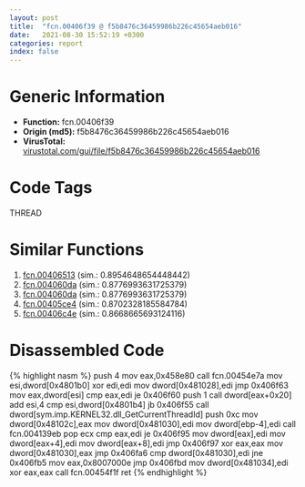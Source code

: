 ```yaml
---
layout: post
title:  "fcn.00406f39 @ f5b8476c36459986b226c45654aeb016"
date:   2021-08-30 15:52:19 +0300
categories: report
index: false
---
```


# Generic Information
- **Function:** fcn.00406f39
- **Origin (md5):** f5b8476c36459986b226c45654aeb016
- **VirusTotal:** [virustotal.com/gui/file/f5b8476c36459986b226c45654aeb016][virustotal_ref]

# Code Tags
<span class="tag" id="THREAD">THREAD</span>


# Similar Functions

1. [fcn.00406513][similar_1_ref] (sim.: 0.8954648654448442)
2. [fcn.004060da][similar_2_ref] (sim.: 0.8776993631725379)
3. [fcn.004060da][similar_3_ref] (sim.: 0.8776993631725379)
4. [fcn.00405ce4][similar_4_ref] (sim.: 0.8702328185584784)
5. [fcn.00406c4e][similar_5_ref] (sim.: 0.8668665693124116)


# Disassembled Code

{% highlight nasm %}
push 4
mov eax,0x458e80
call fcn.00454e7a
mov esi,dword[0x4801b0]
xor edi,edi
mov dword[0x481028],edi
jmp 0x406f63
mov eax,dword[esi]
cmp eax,edi
je 0x406f60
push 1
call dword[eax+0x20]
add esi,4
cmp esi,dword[0x4801b4]
jb 0x406f55
call dword[sym.imp.KERNEL32.dll_GetCurrentThreadId]
push 0xc
mov dword[0x48102c],eax
mov dword[0x481030],edi
mov dword[ebp-4],edi
call fcn.004139eb
pop ecx
cmp eax,edi
je 0x406f95
mov dword[eax],edi
mov dword[eax+4],edi
mov dword[eax+8],edi
jmp 0x406f97
xor eax,eax
mov dword[0x481030],eax
jmp 0x406fa6
cmp dword[0x481030],edi
jne 0x406fb5
mov eax,0x8007000e
jmp 0x406fbd
mov dword[0x481034],edi
xor eax,eax
call fcn.00454f1f
ret 
{% endhighlight %}


[similar_1_ref]: /report/fcn.00406513@20a93604f17ee6f3c2aa7b1f7a497fcf
[similar_2_ref]: /report/fcn.004060da@9d452aab9b3572c423f4d04fdfadb250
[similar_3_ref]: /report/fcn.004060da@56a02334aea008c131d2741a089910fb
[similar_4_ref]: /report/fcn.00405ce4@e16f74a2849182d98050864255e902f8
[similar_5_ref]: /report/fcn.00406c4e@820356b443df86d107b675e725c13af0
[virustotal_ref]: https://www.virustotal.com/gui/file/f5b8476c36459986b226c45654aeb016